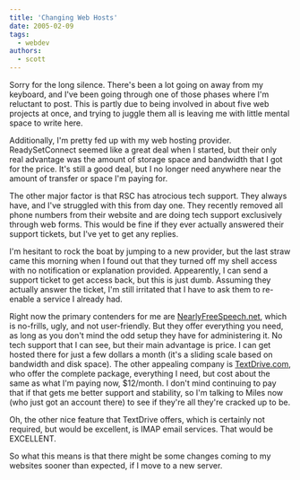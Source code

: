 ```yaml
---
title: 'Changing Web Hosts'
date: 2005-02-09
tags:
  - webdev
authors:
  - scott
---
```


Sorry for the long silence. There's been a lot going on away from my keyboard, and I've been going through one of those phases where I'm reluctant to post. This is partly due to being involved in about five web projects at once, and trying to juggle them all is leaving me with little mental space to write here.

Additionally, I'm pretty fed up with my web hosting provider. ReadySetConnect seemed like a great deal when I started, but their only real advantage was the amount of storage space and bandwidth that I got for the price. It's still a good deal, but I no longer need anywhere near the amount of transfer or space I'm paying for.

The other major factor is that RSC has atrocious tech support. They always have, and I've struggled with this from day one. They recently removed all phone numbers from their website and are doing tech support exclusively through web forms. This would be fine if they ever actually answered their support tickets, but I've yet to get any replies.

I'm hesitant to rock the boat by jumping to a new provider, but the last straw came this morning when I found out that they turned off my shell access with no notification or explanation provided. Appearently, I can send a support ticket to get access back, but this is just dumb. Assuming they actually answer the ticket, I'm still irritated that I have to ask them to re-enable a service I already had.

Right now the primary contenders for me are [NearlyFreeSpeech.net](http://www.nearlyfreespeech.net/), which is no-frills, ugly, and not user-friendly. But they offer everything you need, as long as you don't mind the odd setup they have for administering it. No tech support that I can see, but their main advantage is price. I can get hosted there for just a few dollars a month (it's a sliding scale based on bandwidth and disk space). The other appealing company is [TextDrive.com](http://www.textdrive.com/), who offer the complete package, everything I need, but cost about the same as what I'm paying now, $12/month. I don't mind continuing to pay that if that gets me better support and stability, so I'm talking to Miles now (who just got an account there) to see if they're all they're cracked up to be.

Oh, the other nice feature that TextDrive offers, which is certainly not required, but would be excellent, is IMAP email services. That would be EXCELLENT.

So what this means is that there might be some changes coming to my websites sooner than expected, if I move to a new server.
